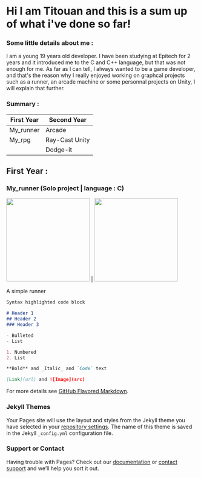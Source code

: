 # Hi I am Titouan and this is a sum up of what i've done so far!

### Some little details about me :
I am a young 19 years old developer. I have been studying at Epitech for 2 years and it introduced me to the C and C++ language, but that was not enough for me.
As far as I can tell, I always wanted to be a game developer, and that's the reason why I really enjoyed working on graphcal projects such as a runner, an arcade machine or some personnal projects on Unity, I will explain that further.

### Summary :

First Year | Second Year
------------ | -------------
My_runner | Arcade
My_rpg | Ray-Cast Unity
       | Dodge-it
 
 
## First Year :

### My_runner (Solo project | language : C)

<img src="https://bailly-titouan.github.io/titouan.github.io/Images/my_runner_1.png" height="220"> | <img src="https://bailly-titouan.github.io/titouan.github.io/Images/my_runner_2.png" height="220">

A simple runner


```markdown
Syntax highlighted code block

# Header 1
## Header 2
### Header 3

- Bulleted
- List

1. Numbered
2. List

**Bold** and _Italic_ and `Code` text

[Link](url) and ![Image](src)
```

For more details see [GitHub Flavored Markdown](https://guides.github.com/features/mastering-markdown/).

### Jekyll Themes

Your Pages site will use the layout and styles from the Jekyll theme you have selected in your [repository settings](https://github.com/Bailly-titouan/titouan.github.io/settings/pages). The name of this theme is saved in the Jekyll `_config.yml` configuration file.

### Support or Contact

Having trouble with Pages? Check out our [documentation](https://docs.github.com/categories/github-pages-basics/) or [contact support](https://support.github.com/contact) and we’ll help you sort it out.
